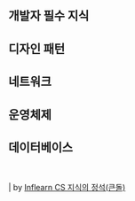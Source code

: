 ## 개발자 필수 지식

## 디자인 패턴

## 네트워크

## 운영체제

## 데이터베이스

<br>

| by [Inflearn CS 지식의 정석(큰돌)](https://www.inflearn.com/course/%EA%B0%9C%EB%B0%9C%EC%9E%90-%EB%A9%B4%EC%A0%91-cs-%ED%8A%B9%EA%B0%95/dashboard)
